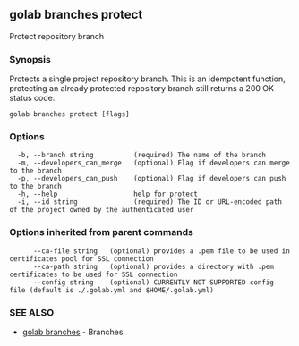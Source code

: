 ## golab branches protect

Protect repository branch

### Synopsis


Protects a single project repository branch. This is an idempotent function, protecting an already protected repository branch still returns a 200 OK status code.

```
golab branches protect [flags]
```

### Options

```
  -b, --branch string          (required) The name of the branch
  -m, --developers_can_merge   (optional) Flag if developers can merge to the branch
  -p, --developers_can_push    (optional) Flag if developers can push to the branch
  -h, --help                   help for protect
  -i, --id string              (required) The ID or URL-encoded path of the project owned by the authenticated user
```

### Options inherited from parent commands

```
      --ca-file string   (optional) provides a .pem file to be used in certificates pool for SSL connection
      --ca-path string   (optional) provides a directory with .pem certificates to be used for SSL connection
      --config string    (optional) CURRENTLY NOT SUPPORTED config file (default is ./.golab.yml and $HOME/.golab.yml)
```

### SEE ALSO
* [golab branches](golab_branches.md)	 - Branches

